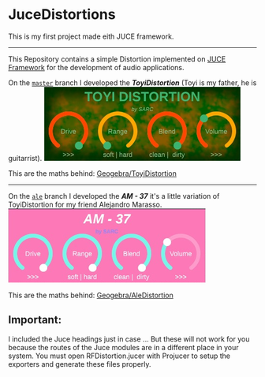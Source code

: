 # JuceDistortions
This is my first project made eith JUCE framework.

---

This Repository contains a simple Distortion implemented on [JUCE Framework](https://github.com/juce-framework/JUCE) for the development of audio applications.

On the [`master`](https://github.com/Sarctiann/JuceDistortions/tree/master) branch I developed the ***ToyiDistortion*** (Toyi is my father, he is guitarrist).
![](https://github.com/Sarctiann/JuceDistortions/blob/master/Builds/Windows/screenshots/ToyiDistortion.png)

This are the maths behind: [Geogebra/ToyiDistortion](https://www.geogebra.org/m/kaccdhua)

---

On the [`ale`](https://github.com/Sarctiann/JuceDistortions/tree/ale) branch I developed the ***AM - 37*** it's a little variation of ToyiDistortion for my friend Alejandro Marasso.
![](https://github.com/Sarctiann/JuceDistortions/blob/master/Builds/Windows/screenshots/AleDistortion.png)

This are the maths behind: [Geogebra/AleDistortion](https://www.geogebra.org/m/mmkmswrn)

## Important:
I included the Juce headings just in case ... But these will not work for you because the routes of the Juce modules are in a different place in your system.
You must open RFDistortion.jucer with Projucer to setup the exporters and generate these files properly.
